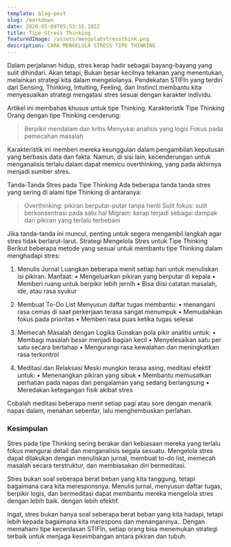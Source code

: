 ```yaml
---
template: blog-post
slug: /markdown
date: 2020-05-09T05:53:16.102Z
title: Tipe Stress Thinking   
featuredImage: /assets/mengolahstressthink.png
description: CARA MENGELOLA STRESS TIPE THINKING
---
```

<!-- ![layanan](/assets/mengolahstressthink.png) -->

Dalam perjalanan hidup, stres kerap hadir sebagai bayang-bayang yang sulit dihindari. Akan tetapi, Bukan besar kecilnya tekanan yang menentukan, melainkan strategi kita dalam mengelolanya. Pendekatan STIFIn yang terdiri dari Sensing, Thinking, Intuiting, Feeling, dan Instinct membantu kita menyesuaikan strategi mengatasi stres sesuai dengan karakter individu.

Artikel ini membahas khusus untuk tipe Thinking.
Karakteristik Tipe Thinking
Orang dengan tipe Thinking cenderung:

> Berpikir mendalam dan kritis
> Menyukai analisis yang logis
> Fokus pada pemecahan masalah

Karakteristik ini memberi mereka keunggulan dalam pengambilan keputusan yang berbasis data dan fakta. Namun, di sisi lain, kecenderungan untuk menganalisis terlalu dalam dapat memicu overthinking, yang pada akhirnya menjadi sumber stres.

Tanda-Tanda Stres pada Tipe Thinking
Ada beberapa tanda tanda stres yang sering di alami tipe Thinking di antaranya:

> Overthinking: pikiran berputar-putar tanpa henti
> Sulit fokus: sulit berkonsentrasi pada satu hal
> Migrain: kerap terjadi sebagai dampak dari pikiran yang terlalu terbebani

Jika tanda-tanda ini muncul, penting untuk segera mengambil langkah agar stres tidak berlarut-larut.
Strategi Mengelola Stres untuk Tipe Thinking
Berikut beberapa metode yang sesuai untuk membantu tipe Thinking dalam menghadapi stres:

1. Menulis Jurnal
Luangkan beberapa menit setiap hari untuk menuliskan isi pikiran.
Manfaat:
• Mengeluarkan pikiran yang berputar di kepala
• Memberi ruang untuk berpikir lebih jernih
• Bisa diisi catatan masalah, ide, atau rasa syukur

2. Membuat To-Do List
Menyusun daftar tugas membantu:
• menangani rasa cemas di saat perkerjaan terasa sangat menumpuk
• Memudahkan fokus pada prioritas
• Memberi rasa puas ketika tugas selesai

3. Memecah Masalah dengan Logika
Gunakan pola pikir analitis untuk:
• Membagi masalah besar menjadi bagian kecil
• Menyelesaikan satu per satu secara bertahap
• Mengurangi rasa kewalahan dan meningkatkan rasa terkontrol

4. Meditasi dan Relaksasi
Meski mungkin terasa asing, meditasi efektif untuk:
• Menenangkan pikiran yang sibuk
• Membantu memusatkan perhatian pada napas dan pengalaman yang sedang berlangsung
• Meredakan ketegangan fisik akibat stres

Cobalah meditasi beberapa menit setiap pagi atau sore dengan menarik napas dalam, menahan sebentar, lalu menghembuskan perlahan.

### Kesimpulan
Stres pada tipe Thinking sering berakar dari kebiasaan mereka yang terlalu fokus mengurai detail dan menganalisis segala sesuatu. Mengelola stres dapat dilakukan dengan menuliskan jurnal, membuat to-do list, memecah masalah secara terstruktur, dan membiasakan diri bermeditasi. 

Stres bukan soal seberapa berat beban yang kita tanggung, tetapi bagaimana cara kita meresponsnya. Menulis jurnal, menyusun daftar tugas, berpikir logis, dan bermeditasi dapat membantu mereka mengelola stres dengan lebih baik. dengan lebih efektif.

Ingat, stres bukan hanya soal seberapa berat beban yang kita hadapi, tetapi lebih kepada bagaimana kita merespons dan menanganinya.. Dengan memahami tipe kecerdasan STIFIn, setiap orang bisa menemukan strategi terbaik untuk menjaga keseimbangan antara pikiran dan tubuh.